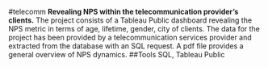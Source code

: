 #telecomm
**Revealing NPS within the telecommunication provider’s clients.**
The project consists of a Tableau Public dashboard revealing the NPS metric in terms of age, lifetime, gender, city of clients.
The data for the project has been provided by a telecommunication services provider and extracted from the database with an SQL request.
A pdf file provides a general overview of NPS dynamics.
##Tools
SQL, Tableau Public